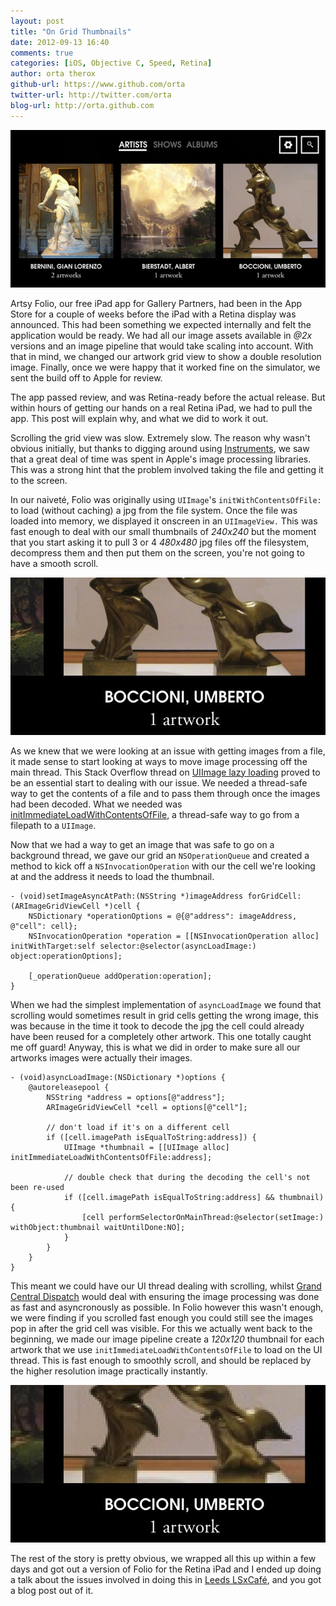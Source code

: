 ```yaml
---
layout: post
title: "On Grid Thumbnails"
date: 2012-09-13 16:40
comments: true
categories: [iOS, Objective C, Speed, Retina]
author: orta therox
github-url: https://www.github.com/orta
twitter-url: http://twitter.com/orta
blog-url: http://orta.github.com
---
```


<img src="/images/2012-09-13-on-grid-thumbnails/grid.jpg">

Artsy Folio, our free iPad app for Gallery Partners, had been in the App Store for a couple of weeks before the iPad with a Retina display was announced. This had been something we expected internally and felt the application would be ready. We had all our image assets available in _@2x_ versions and an image pipeline that would take scaling into account. With that in mind, we changed our artwork grid view to show a double resolution image. Finally, once we were happy that it worked fine on the simulator, we sent the build off to Apple for review.

The app passed review, and was Retina-ready before the actual release. But within hours of getting our hands on a real Retina iPad, we had to pull the app. This post will explain why, and what we did to work it out.

<!--more-->

Scrolling the grid view was slow. Extremely slow. The reason why wasn't obvious initially, but thanks to digging around using [Instruments](http://developer.apple.com/library/mac/#documentation/DeveloperTools/Conceptual/InstrumentsUserGuide/Introduction/Introduction.html), we saw that a great deal of time was spent in Apple's image processing libraries. This was a strong hint that the problem involved taking the file and getting it to the screen.

In our naiveté, Folio was originally using `UIImage`'s `initWithContentsOfFile:` to load (without caching) a jpg from the file system. Once the file was loaded into memory, we displayed it onscreen in an `UIImageView.` This was fast enough to deal with our small thumbnails of _240x240_ but the moment that you start asking it to pull 3 or 4 _480x480_ jpg files off the filesystem, decompress them and then put them on the screen, you're not going to have a smooth scroll.

<img src="/images/2012-09-13-on-grid-thumbnails/thumbnails.jpg">

As we knew that we were looking at an issue with getting images from a file, it made sense to start looking at ways to move image processing off the main thread. This Stack Overflow thread on [UIImage lazy loading](http://stackoverflow.com/questions/1815476/cgimage-uiimage-lazily-loading-on-ui-thread-causes-stutter) proved to be an essential start to dealing with our issue. We needed a thread-safe way to get the contents of a file and to pass them through once the images had been decoded. What we needed was [initImmediateLoadWithContentsOfFile](https://gist.github.com/3715588), a thread-safe way to go from a filepath to a `UIImage`.

Now that we had a way to get an image that was safe to go on a background thread, we gave our grid an `NSOperationQueue` and created a method to kick off a `NSInvocationOperation` with our the cell we're looking at and the address it needs to load the thumbnail.

``` objc
- (void)setImageAsyncAtPath:(NSString *)imageAddress forGridCell:(ARImageGridViewCell *)cell {
    NSDictionary *operationOptions = @{@"address": imageAddress, @"cell": cell};
    NSInvocationOperation *operation = [[NSInvocationOperation alloc] initWithTarget:self selector:@selector(asyncLoadImage:) object:operationOptions];
    
    [_operationQueue addOperation:operation];
}
```

When we had the simplest implementation of `asyncLoadImage` we found that scrolling would sometimes result in grid cells getting the wrong image, this was because in the time it took to decode the jpg the cell could already have been reused for a completely other artwork. This one totally caught me off guard! Anyway, this is what we did in order to make sure all our artworks images were actually their images.

``` objc
- (void)asyncLoadImage:(NSDictionary *)options {
    @autoreleasepool {
        NSString *address = options[@"address"];
        ARImageGridViewCell *cell = options[@"cell"];
        
        // don't load if it's on a different cell
        if ([cell.imagePath isEqualToString:address]) {
            UIImage *thumbnail = [[UIImage alloc] initImmediateLoadWithContentsOfFile:address];

            // double check that during the decoding the cell's not been re-used
            if ([cell.imagePath isEqualToString:address] && thumbnail) {
                [cell performSelectorOnMainThread:@selector(setImage:) withObject:thumbnail waitUntilDone:NO];
            }
        }
    }
}
```

This meant we could have our UI thread dealing with scrolling, whilst [Grand Central Dispatch](https://developer.apple.com/technologies/mac/core.html) would deal with ensuring the image processing was done as fast and asyncronously as possible. In Folio however this wasn't enough, we were finding if you scrolled fast enough you could still see the images pop in after the grid cell was visible. For this we actually went back to the beginning, we made our image pipeline create a _120x120_ thumbnail for each artwork that we use `initImmediateLoadWithContentsOfFile` to load on the UI thread. This is fast enough to smoothly scroll, and should be replaced by the higher resolution image practically instantly.
  
<img src="/images/2012-09-13-on-grid-thumbnails/hover-thumbnails.jpg">

The rest of the story is pretty obvious, we wrapped all this up within a few days and got out a version of Folio for the Retina iPad and I ended up doing a talk about the issues involved in doing this in [Leeds LSxCafé](http://lsx.co/lsxcafe/), and you got a blog post out of it.
